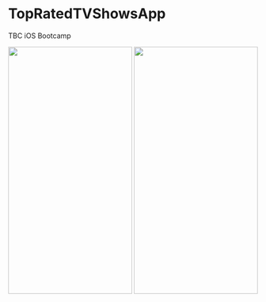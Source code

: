 # TopRatedTVShowsApp
TBC iOS Bootcamp

<img src="https://user-images.githubusercontent.com/92275173/206855133-75cae1c8-30e6-408a-9cd4-7baefe028ded.png" height="500" width="250" > <img src="https://user-images.githubusercontent.com/92275173/206855137-2c335b24-085d-473f-9aef-463e868cc9d5.png" height="500" width="250" >
